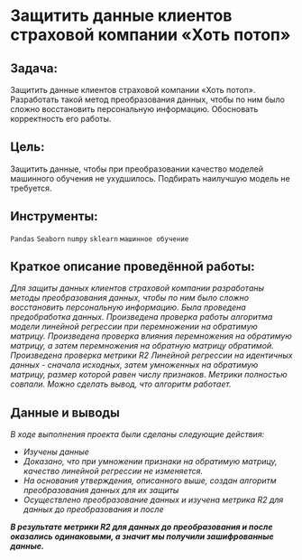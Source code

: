 # Защитить данные клиентов страховой компании «Хоть потоп»
<!--- ![image](https://user-images.githubusercontent.com/76148212/122688547-8e6c0980-d225-11eb-9a97-287236156cb8.png)
--->
## Задача: <br> 
Защитить данные клиентов страховой компании «Хоть потоп». Разработать такой метод преобразования данных, чтобы по ним было сложно восстановить персональную информацию. Обосновать корректность его работы.
## Цель:<br>
Защитить данные, чтобы при преобразовании качество моделей машинного обучения не ухудшилось. Подбирать наилучшую модель не требуется.

## Инструменты:
`Pandas`
`Seaborn`
`numpy`
`sklearn`
`машинное обучение`

## Краткое описание проведённой работы:
<i> Для защиты данных клиентов страховой компании разработаны методы преобразования данных, чтобы по ним было сложно восстановить персональную информацию. 
Была проведена предобработка данных. Произведена проверка работы алгоритма модели линейной регрессии при перемножении на обратимую матрицу. Произведена проверка влияния перемножения на обратимую матрицу, а затем перемножения на обратную матрицу обратимой. Произведена проверка метрики R2 Линейной регрессии на идентичных данных - сначала исходных, затем умноженных на обратимую матрицу, размер которой равен числу признаков. Метрики полностью совпали. Можно сделать вывод, что алгоритм работает.</i>

## Данные и выводы
<i>В ходе выполнения проекта были сделаны следующие действия:
- Изучены данные
- Доказано, что при умножении признаки на обратимую матрицу, качество линейной регрессии не изменяется.
- На основания утверждения, описанного выше, создан алгоритм преобразования данных для их защиты
- Осуществлено преобразование данных и изучена метрика R2 для данных до преобразования и после
 
 **В результате метрики R2 для данных до преобразования и после оказались одинаковыми, а значит мы получили зашифрованные данные.**</i>

